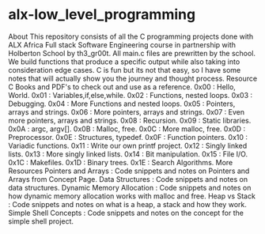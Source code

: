 # alx-low_level_programming
About
This repository consists of all the C programming projects done with ALX Africa Full stack Software Engineering course in partnership with Holberton School by th3_gr00t.
All main.c files are prewritten by the school. We build functions that produce a specific output while also taking into consideration edge cases.
C is fun but its not that easy, so I have some notes that will actually show you the journey and thought process.
Resource
C Books and PDF's to check out and use as a reference.
0x00 : Hello, World.
0x01 : Variables,if,else,while.
0x02 : Functions, nested loops.
0x03 : Debugging.
0x04 : More Functions and nested loops.
0x05 : Pointers, arrays and strings.
0x06 : More pointers, arrays and strings.
0x07 : Even more pointers, arrays and strings.
0x08 : Recursion.
0x09 : Static libraries.
0x0A : argc, argv[].
0x0B : Malloc, free.
0x0C : More malloc, free.
0x0D : Preprocessor.
0x0E : Structures, typedef.
0x0F : Function pointers.
0x10 : Variadic functions.
0x11 : Write our own printf project.
0x12 : Singly linked lists.
0x13 : More singly linked lists.
0x14 : Bit manipulation.
0x15 : File I/O.
0x1C : Makefiles.
0x1D : Binary trees.
0x1E : Search Algorithms.
More Resources
Pointers and Arrays : Code snippets and notes on Pointers and Arrays from Concept Page.
Data Structures : Code snippets and notes on data structures.
Dynamic Memory Allocation : Code snippets and notes on how dynamic memory allocation works with malloc and free.
Heap vs Stack : Code snippets and notes on what is a heap, a stack and how they work.
Simple Shell Concepts : Code snippets and notes on the concept for the simple shell project.
